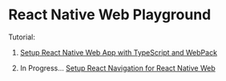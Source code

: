 # React Native Web Playground

Tutorial:

1. [Setup React Native Web App with TypeScript and WebPack](https://blog.kiprosh.com/setup-react-native-web-app-with-typescript-and-webpack/)

2. In Progress... [Setup React Navigation for React Native Web]()
